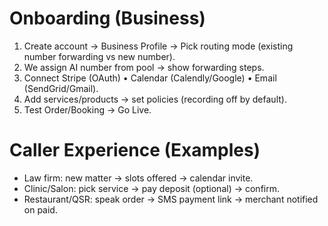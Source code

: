 # Onboarding (Business)

1. Create account → Business Profile → Pick routing mode (existing number forwarding vs new number).
2. We assign AI number from pool → show forwarding steps.
3. Connect Stripe (OAuth) • Calendar (Calendly/Google) • Email (SendGrid/Gmail).
4. Add services/products → set policies (recording off by default).
5. Test Order/Booking → Go Live.

# Caller Experience (Examples)
- Law firm: new matter → slots offered → calendar invite.
- Clinic/Salon: pick service → pay deposit (optional) → confirm.
- Restaurant/QSR: speak order → SMS payment link → merchant notified on paid.
